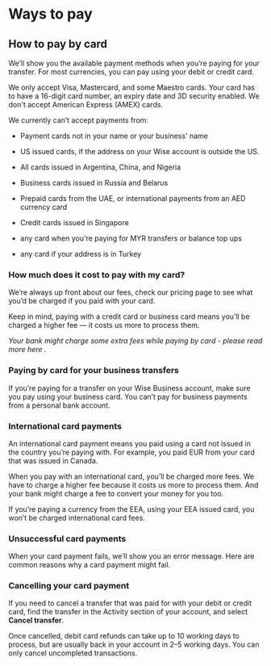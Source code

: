 # Ways to pay  
## How to pay by card  
We’ll show you the available payment methods when you’re paying for your transfer. For most currencies, you can pay using your debit or credit card. 

We only accept Visa, Mastercard, and some Maestro cards. Your card has to have a 16-digit card number, an expiry date and 3D security enabled. We don't accept American Express (AMEX) cards. 

We currently can’t accept payments from:

  * Payment cards not in your name or your business' name

  * US issued cards, if the address on your Wise account is outside the US. 

  * All cards issued in Argentina, China, and Nigeria

  * Business cards issued in Russia and Belarus

  * Prepaid cards from the UAE, or international payments from an AED currency card

  * Credit cards issued in Singapore

  * any card when you're paying for MYR transfers or balance top ups

  * any card if your address is in Turkey




### How much does it cost to pay with my card?

We’re always up front about our fees, check our pricing page to see what you’d be charged if you paid with your card. 

Keep in mind, paying with a credit card or business card means you’ll be charged a higher fee — it costs us more to process them. 

_Your bank might charge some extra fees while paying by card - please read more_ _here_ _._

### Paying by card for your business transfers

If you’re paying for a transfer on your Wise Business account, make sure you pay using your business card. You can’t pay for business payments from a personal bank account. 

### International card payments

An international card payment means you paid using a card not issued in the country you’re paying with. For example, you paid EUR from your card that was issued in Canada. 

When you pay with an international card, you’ll be charged more fees. We have to charge a higher fee because it costs us more to process them. And your bank might charge a fee to convert your money for you too. 

If you’re paying a currency from the EEA, using your EEA issued card, you won’t be charged international card fees. 

### Unsuccessful card payments

When your card payment fails, we’ll show you an error message. Here are common reasons why a card payment might fail.

### Cancelling your card payment

If you need to cancel a transfer that was paid for with your debit or credit card, find the transfer in the Activity section of your account, and select **Cancel transfer**. 

Once cancelled, debit card refunds can take up to 10 working days to process, but are usually back in your account in 2–5 working days. You can only cancel uncompleted transactions.